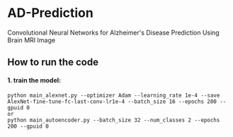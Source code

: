 # AD-Prediction

Convolutional Neural Networks for Alzheimer's Disease Prediction Using Brain MRI Image

## How to run the code

#### 1. train the model:
```
python main_alexnet.py --optimizer Adam --learning_rate 1e-4 --save AlexNet-fine-tune-fc-last-conv-lr1e-4 --batch_size 16 --epochs 200 --gpuid 0
or
python main_autoencoder.py --batch_size 32 --num_classes 2 --epochs 200 --gpuid 0